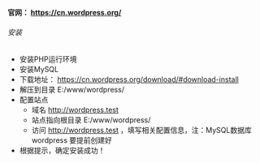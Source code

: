 #### 官网： https://cn.wordpress.org/

###### 安装
- 安装PHP运行环境
- 安装MySQL
- 下载地址： https://cn.wordpress.org/download/#download-install
- 解压到目录 E:/www/wordpress/
- 配置站点
  - 域名 http://wordpress.test
  - 站点指向根目录 E:/www/wordpress/
  - 访问 http://wordpress.test ，填写相关配置信息，注：MySQL数据库 wordpress 要提前创建好
- 根据提示，确定安装成功！